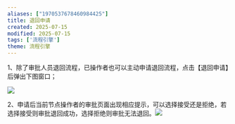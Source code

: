 ```yaml
---
aliases: ["1970537678460984425"]
title: 退回申请
created: 2025-07-15
modified: 2025-07-15
tags: ['流程引擎']
theme: 流程引擎
---
```


1、除了审批人员退回流程，已操作者也可以主动申请退回流程，点击【退回申请】后弹出下图窗口；

![](f8aa6aafee5b4584d6b4d85752d72437.jpg)

2、申请后当前节点操作者的审批页面出现相应提示，可以选择接受还是拒绝，若选择接受则审批退回成功，选择拒绝则审批无法退回。![](07a6687043973c95f1e98f4c24f700e7.jpg)